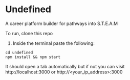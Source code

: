 # Undefined 

A career platform builder for pathways into S.T.E.A.M

To run, clone this repo 

1. Inside the terminal paste the following: 
```
cd undefined
npm install && npm start
```

It should open a tab automatically but if not you can visit http://localhost:3000 or http://<your_ip_address>:3000